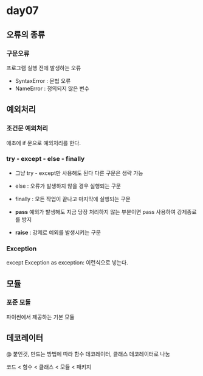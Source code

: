 # day07
## 오류의 종류
### 구문오류
프로그램 실행 전에 발생하는 오류

- SyntaxError : 문법 오류
- NameError : 정의되지 않은 변수

## 예외처리
### 조건문 예외처리
애초에 if 문으로 예외처리를 한다.

### try - except - else - finally
- 그냥 try - except만 사용해도 된다 다른 구문은 생략 가능
- else : 오류가 발생하지 않을 경우 실행되는 구문
- finally : 모든 작업이 끝나고 마지막에 실행되는 구문

- **pass** 예외가 발생해도 지금 당장 처리하지 않는 부분이면 pass 사용하여 강제종료를 방지
- **raise** : 강제로 예외를 발생시키는 구문

### Exception 
except Exception as exception: 이런식으로 넣는다.

## 모듈

### 포준 모듈
파이썬에서 제공하는 기본 모듈 

## 데코레이터
@ 붙인것, 만드는 방법에 따라 함수 데코레이터, 클래스 데코레이터로 나눔

코드 < 함수 < 클래스 < 모듈 < 패키지


